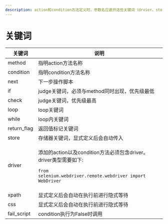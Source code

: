 ```yaml
---
description: action和condition方法定义时，参数名应避开这些关键词（drvier、store、xpath、css需要显式定义才能生效）
---
```


# 关键词

| 关键词          | 说明                                                                                                                                                                                  |
| ------------ | ----------------------------------------------------------------------------------------------------------------------------------------------------------------------------------- |
| method       | 指明action方法名称                                                                                                                                                                        |
| condition    | 指明condition方法名称                                                                                                                                                                     |
| next         | 下一步操作脚本                                                                                                                                                                             |
| if           | judge关键词，必须与method同时出现，优先级最低                                                                                                                                                        |
| check        | judge关键词，优先级最高                                                                                                                                                                      |
| loop         | loop关键词                                                                                                                                                                             |
| while        | loop内关键词                                                                                                                                                                            |
| return\_flag | 返回值标记关键词                                                                                                                                                                            |
| store        | 存储器关键词，显式定义后会自动传入                                                                                                                                                                   |
| driver       | <p>添加的action以及condition方法必须包含driver。driver类型需要如下:</p><pre class="language-python"><code class="lang-python">from selenium.webdriver.remote.webdriver import WebDriver
</code></pre> |
| xpath        | 显式定义后会自动在执行前进行隐式等待                                                                                                                                                                  |
| css          | 显式定义后会自动在执行前进行隐式等待                                                                                                                                                                  |
| fail\_script | condition执行为False时调用                                                                                                                                                                |

